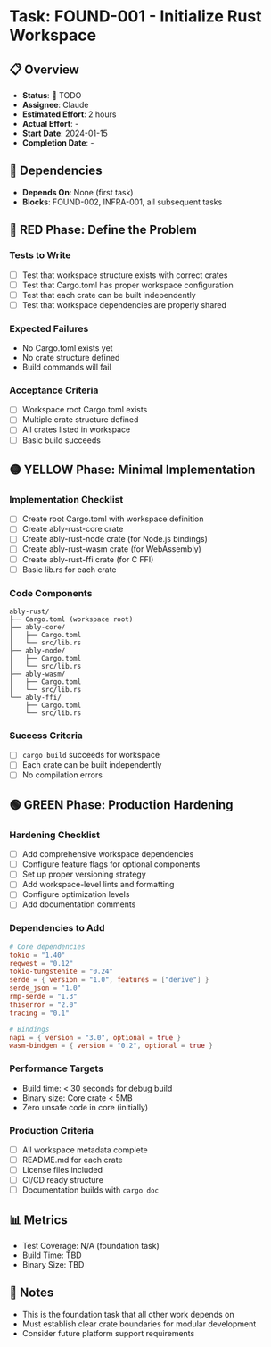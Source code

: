 # Task: FOUND-001 - Initialize Rust Workspace

## 📋 Overview
- **Status**: 🔴 TODO
- **Assignee**: Claude
- **Estimated Effort**: 2 hours
- **Actual Effort**: -
- **Start Date**: 2024-01-15
- **Completion Date**: -

## 🔗 Dependencies
- **Depends On**: None (first task)
- **Blocks**: FOUND-002, INFRA-001, all subsequent tasks

## 🔴 RED Phase: Define the Problem

### Tests to Write
- [ ] Test that workspace structure exists with correct crates
- [ ] Test that Cargo.toml has proper workspace configuration
- [ ] Test that each crate can be built independently
- [ ] Test that workspace dependencies are properly shared

### Expected Failures
- No Cargo.toml exists yet
- No crate structure defined
- Build commands will fail

### Acceptance Criteria
- [ ] Workspace root Cargo.toml exists
- [ ] Multiple crate structure defined
- [ ] All crates listed in workspace
- [ ] Basic build succeeds

## 🟡 YELLOW Phase: Minimal Implementation

### Implementation Checklist
- [ ] Create root Cargo.toml with workspace definition
- [ ] Create ably-rust-core crate
- [ ] Create ably-rust-node crate (for Node.js bindings)
- [ ] Create ably-rust-wasm crate (for WebAssembly)
- [ ] Create ably-rust-ffi crate (for C FFI)
- [ ] Basic lib.rs for each crate

### Code Components
```
ably-rust/
├── Cargo.toml (workspace root)
├── ably-core/
│   ├── Cargo.toml
│   └── src/lib.rs
├── ably-node/
│   ├── Cargo.toml
│   └── src/lib.rs
├── ably-wasm/
│   ├── Cargo.toml
│   └── src/lib.rs
└── ably-ffi/
    ├── Cargo.toml
    └── src/lib.rs
```

### Success Criteria
- [ ] `cargo build` succeeds for workspace
- [ ] Each crate can be built independently
- [ ] No compilation errors

## 🟢 GREEN Phase: Production Hardening

### Hardening Checklist
- [ ] Add comprehensive workspace dependencies
- [ ] Configure feature flags for optional components
- [ ] Set up proper versioning strategy
- [ ] Add workspace-level lints and formatting
- [ ] Configure optimization levels
- [ ] Add documentation comments

### Dependencies to Add
```toml
# Core dependencies
tokio = "1.40"
reqwest = "0.12"
tokio-tungstenite = "0.24"
serde = { version = "1.0", features = ["derive"] }
serde_json = "1.0"
rmp-serde = "1.3"
thiserror = "2.0"
tracing = "0.1"

# Bindings
napi = { version = "3.0", optional = true }
wasm-bindgen = { version = "0.2", optional = true }
```

### Performance Targets
- Build time: < 30 seconds for debug build
- Binary size: Core crate < 5MB
- Zero unsafe code in core (initially)

### Production Criteria
- [ ] All workspace metadata complete
- [ ] README.md for each crate
- [ ] License files included
- [ ] CI/CD ready structure
- [ ] Documentation builds with `cargo doc`

## 📊 Metrics
- Test Coverage: N/A (foundation task)
- Build Time: TBD
- Binary Size: TBD

## 📝 Notes
- This is the foundation task that all other work depends on
- Must establish clear crate boundaries for modular development
- Consider future platform support requirements